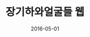 ---
layout: post
title:  "장기하와얼굴들 웹"
date:   2016-05-01
categories: work
sub-cat: commissioned work
bg-color-1:	fff
bg-color-2: 342dff
img:
    - /img/kiha/01.png
    - /img/kiha/04.png
    - /img/kiha/05.png
    - /img/kiha/06.png
    - /img/kiha/07.png
    - /img/kiha/08.png
collab: 
    - "client.두루두루"
    - "coding.이치원"
    - "[visit website](http://kihafaces.com)"
txt:
---